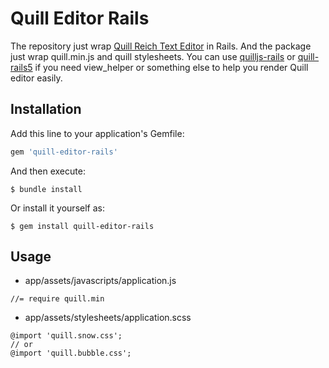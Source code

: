 # Quill Editor Rails

The repository just wrap [Quill Reich Text Editor](https://quilljs.com/docs/quickstart/) in Rails. And the package just wrap quill.min.js and quill stylesheets. You can use [quilljs-rails](https://github.com/abhinavmathur/quilljs-rails) or [quill-rails5](https://github.com/paul-at/quill-rails5) if you need view_helper or something else to help you render Quill editor easily.

## Installation

Add this line to your application's Gemfile:

```ruby
gem 'quill-editor-rails'
```

And then execute:

    $ bundle install

Or install it yourself as:

    $ gem install quill-editor-rails

## Usage

- app/assets/javascripts/application.js
```
//= require quill.min
```

- app/assets/stylesheets/application.scss
```
@import 'quill.snow.css';
// or
@import 'quill.bubble.css';
```
